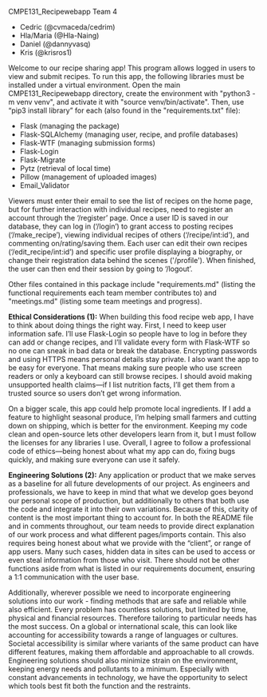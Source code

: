 CMPE131_Recipewebapp Team 4
- Cedric (@cvmaceda/cedrim)
- Hla/Maria (@Hla-Naing)
- Daniel (@dannyvasq)
- Kris (@krisros1)

Welcome to our recipe sharing app! This program allows logged in users to view and submit recipes. 
To run this app, the following libraries must be installed under a virtual environment. 
Open the main CMPE131_Recipewebapp directory, create the environment with "python3 -m venv venv", and activate it with "source venv/bin/activate". 
Then, use “pip3 install library” for each (also found in the "requirements.txt" file):

- Flask (managing the package)
- Flask-SQLAlchemy (managing user, recipe, and profile databases)
- Flask-WTF (managing submission forms)
- Flask-Login
- Flask-Migrate
- Pytz (retrieval of local time)
- Pillow (management of uploaded images)
- Email_Validator

Viewers must enter their email to see the list of recipes on the home page, but for further interaction with individual recipes, need to register an account through the ‘/register’ page. 
Once a user ID is saved in our database, they can log in (‘/login’) to grant access to posting recipes (‘/make_recipe’), viewing individual recipes of others (‘/recipe/int:id’), and commenting on/rating/saving them. 
Each user can edit their own recipes (‘/edit_recipe/int:id’) and specific user profile displaying a biography, or change their registration data behind the scenes ('/profile'). 
When finished, the user can then end their session by going to ‘/logout’.

Other files contained in this package include "requirements.md" (listing the functional requirements each team member contributes to) and "meetings.md" (listing some team meetings and progress).

**Ethical Considerations (1):** When building this food recipe web app, I have to think about doing things the right way. 
First, I need to keep user information safe. I’ll use Flask-Login so people have to log in before they can add or change recipes, and I’ll validate every form with Flask-WTF so no one can sneak in bad data or break the database. 
Encrypting passwords and using HTTPS means personal details stay private. 
I also want the app to be easy for everyone. That means making sure people who use screen readers or only a keyboard can still browse recipes. 
I should avoid making unsupported health claims—if I list nutrition facts, I’ll get them from a trusted source so users don’t get wrong information.

On a bigger scale, this app could help promote local ingredients. If I add a feature to highlight seasonal produce, I’m helping small farmers and cutting down on shipping, which is better for the environment. 
Keeping my code clean and open-source lets other developers learn from it, but I must follow the licenses for any libraries I use. 
Overall, I agree to follow a professional code of ethics—being honest about what my app can do, fixing bugs quickly, and making sure everyone can use it safely.

**Engineering Solutions (2):** Any application or product that we make serves as a baseline for all future developments of our project. 
As engineers and professionals, we have to keep in mind that what we develop goes beyond our personal scope of production, but additionally to others that both use the code and integrate it into their own variations. 
Because of this, clarity of content is the most important thing to account for. 
In both the README file and in comments throughout, our team needs to provide direct explanation of our work process and what different pages/imports contain. 
This also requires being honest about what we provide with the “client”, or range of app users. 
Many such cases, hidden data in sites can be used to access or even steal information from those who visit. 
There should not be other functions aside from what is listed in our requirements document, ensuring a 1:1 communication with the user base.

Additionally, wherever possible we need to incorporate engineering solutions into our work - finding methods that are safe and reliable while also efficient. 
Every problem has countless solutions, but limited by time, physical and financial resources. Therefore tailoring to particular needs has the most success. 
On a global or international scale, this can look like accounting for accessibility towards a range of languages or cultures. 
Societal accessibility is similar where variants of the same product can have different features, making them affordable and approachable to all crowds. 
Engineering solutions should also minimize strain on the environment, keeping energy needs and pollutants to a minimum. 
Especially with constant advancements in technology, we have the opportunity to select which tools best fit both the function and the restraints.
